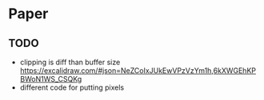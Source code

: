 # Paper

## TODO

* clipping is diff than buffer size https://excalidraw.com/#json=NeZCoIxJUkEwVPzVzYm1h,6kXWGEhKPBWoN1WS_CSQKg
* different code for putting pixels

